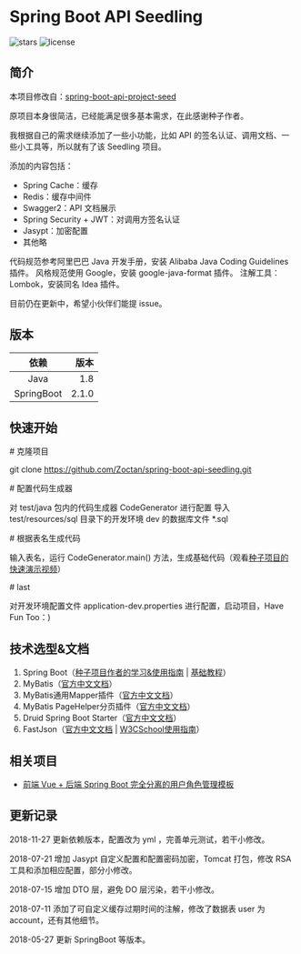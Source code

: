 # Spring Boot API Seedling

![stars](https://img.shields.io/github/stars/Zoctan/spring-boot-api-seedling.svg?style=flat-square&label=Stars)
![license](https://img.shields.io/github/license/Zoctan/spring-boot-api-seedling.svg?style=flat-square)

## 简介

本项目修改自：[spring-boot-api-project-seed](https://github.com/lihengming/spring-boot-api-project-seed)

原项目本身很简洁，已经能满足很多基本需求，在此感谢种子作者。

我根据自己的需求继续添加了一些小功能，比如 API 的签名认证、调用文档、一些小工具等，所以就有了该 Seedling 项目。

添加的内容包括：
- Spring Cache：缓存
- Redis：缓存中间件
- Swagger2：API 文档展示
- Spring Security + JWT：对调用方签名认证
- Jasypt：加密配置
- 其他略

代码规范参考阿里巴巴 Java 开发手册，安装 Alibaba Java Coding Guidelines 插件。
风格规范使用 Google，安装 google-java-format 插件。
注解工具：Lombok，安装同名 Idea 插件。

目前仍在更新中，希望小伙伴们能提 issue。

## 版本

| 依赖         | 版本    |
|:-----------:|--------:|
| Java        | 1.8     |
| SpringBoot  | 2.1.0   |

## 快速开始

\# 克隆项目

git clone https://github.com/Zoctan/spring-boot-api-seedling.git

\# 配置代码生成器

对 test/java 包内的代码生成器 CodeGenerator 进行配置
导入 test/resources/sql 目录下的开发环境 dev 的数据库文件 *.sql

\# 根据表名生成代码

输入表名，运行 CodeGenerator.main() 方法，生成基础代码（观看[种子项目的快速演示视频](http://v.youku.com/v_show/id_XMjg1NjYwNDgxNg==.html?spm=a2h3j.8428770.3416059.1)）

\# last

对开发环境配置文件 application-dev.properties 进行配置，启动项目，Have Fun Too：)

## 技术选型&文档

1. Spring Boot（[种子项目作者的学习&使用指南](https://www.jianshu.com/p/1a9fd8936bd8) | [基础教程](http://blog.didispace.com/Spring-Boot%E5%9F%BA%E7%A1%80%E6%95%99%E7%A8%8B/)）
2. MyBatis（[官方中文文档](http://www.mybatis.org/mybatis-3/zh/index.html)）
3. MyBatis通用Mapper插件（[官方中文文档](https://mapperhelper.github.io/docs/)）
4. MyBatis PageHelper分页插件（[官方中文文档](https://pagehelper.github.io/)）
5. Druid Spring Boot Starter（[官方中文文档](https://github.com/alibaba/druid/tree/master/druid-spring-boot-starter/)）
6. FastJson（[官方中文文档](https://github.com/alibaba/fastjson/wiki/Quick-Start-CN) | [W3CSchool使用指南](https://www.w3cschool.cn/fastjson/fastjson-quickstart.html)）

## 相关项目

- [前端 Vue + 后端 Spring Boot 完全分离的用户角色管理模板](https://github.com/Zoctan/spring-boot-vue-admin)

## 更新记录

2018-11-27 更新依赖版本，配置改为 yml ，完善单元测试，若干小修改。

2018-07-21 增加 Jasypt 自定义配置和配置密码加密，Tomcat 打包，修改 RSA 工具和添加相应配置，部分小修改。

2018-07-15 增加 DTO 层，避免 DO 层污染，若干小修改。

2018-07-11 添加了可自定义缓存过期时间的注解，修改了数据表 user 为 account，还有其他细节。

2018-05-27 更新 SpringBoot 等版本。

